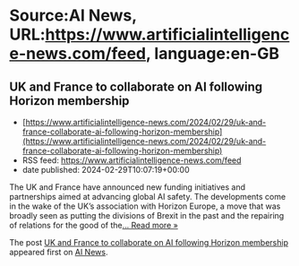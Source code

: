 # Source:AI News, URL:https://www.artificialintelligence-news.com/feed, language:en-GB

## UK and France to collaborate on AI following Horizon membership
 - [https://www.artificialintelligence-news.com/2024/02/29/uk-and-france-collaborate-ai-following-horizon-membership](https://www.artificialintelligence-news.com/2024/02/29/uk-and-france-collaborate-ai-following-horizon-membership)
 - RSS feed: https://www.artificialintelligence-news.com/feed
 - date published: 2024-02-29T10:07:19+00:00

<p>The UK and France have announced new funding initiatives and partnerships aimed at advancing global AI safety. The developments come in the wake of the UK&#8217;s association with Horizon Europe, a move that was broadly seen as putting the divisions of Brexit in the past and the repairing of relations for the good of the<a class="excerpt-read-more" href="https://www.artificialintelligence-news.com/2024/02/29/uk-and-france-collaborate-ai-following-horizon-membership/" title="ReadUK and France to collaborate on AI following Horizon membership">... Read more &#187;</a></p>
<p>The post <a href="https://www.artificialintelligence-news.com/2024/02/29/uk-and-france-collaborate-ai-following-horizon-membership/">UK and France to collaborate on AI following Horizon membership</a> appeared first on <a href="https://www.artificialintelligence-news.com">AI News</a>.</p>

